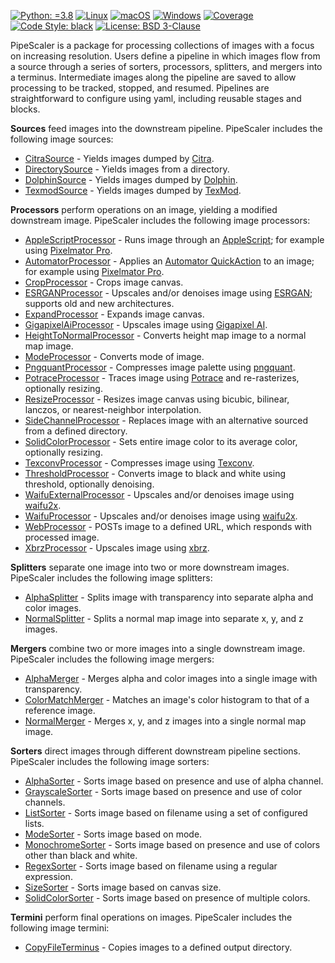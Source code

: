 [![Python: =3.8](https://img.shields.io/badge/python-3.8-green.svg)](https://docs.python.org/3/whatsnew/3.8.html)
[![Linux](https://github.com/KarlTDebiec/PipeScaler/actions/workflows/linux.yml/badge.svg)](https://github.com/KarlTDebiec/PipeScaler/actions/workflows/linux.yml)
[![macOS](https://github.com/KarlTDebiec/PipeScaler/actions/workflows/macos.yml/badge.svg)](https://github.com/KarlTDebiec/PipeScaler/actions/workflows/macos.yml)
[![Windows](https://github.com/KarlTDebiec/PipeScaler/actions/workflows/windows.yml/badge.svg)](https://github.com/KarlTDebiec/PipeScaler/actions/workflows/windows.yml)
[![Coverage](https://img.shields.io/badge/coverage-78-yellowgreen)](https://app.travis-ci.com/github/KarlTDebiec/PipeScaler)
[![Code Style: black](https://img.shields.io/badge/code%20style-black-000000.svg)](https://github.com/psf/black)
[![License: BSD 3-Clause](https://img.shields.io/badge/license-BSD%203--Clause-blue.svg)](https://opensource.org/licenses/BSD-3-Clause)

PipeScaler is a package for processing collections of images with a focus on increasing
resolution. Users define a pipeline in which images flow from a source through a series
of sorters, processors, splitters, and mergers into a terminus. Intermediate images
along the pipeline are saved to allow processing to be tracked, stopped, and
resumed. Pipelines are straightforward to configure using yaml, including reusable
stages and blocks.

**Sources** feed images into the downstream pipeline. PipeScaler includes the following
image sources:
* [CitraSource](https://github.com/KarlTDebiec/PipeScaler/tree/master/pipescaler/sources/citra_source.py) - Yields images dumped by [Citra](https://citra-emu.org).
* [DirectorySource](https://github.com/KarlTDebiec/PipeScaler/tree/master/pipescaler/sources/directory_source.py) - Yields images from a directory.
* [DolphinSource](https://github.com/KarlTDebiec/PipeScaler/tree/master/pipescaler/sources/dolphin_source.py) - Yields images dumped by [Dolphin](https://dolphin-emu.org/).
* [TexmodSource](https://github.com/KarlTDebiec/PipeScaler/tree/master/pipescaler/sources/texmod_source.py) - Yields images dumped by [TexMod](https://www.moddb.com/downloads/texmod4).

**Processors** perform operations on an image, yielding a modified downstream image.
PipeScaler includes the following image processors:
* [AppleScriptProcessor](https://github.com/KarlTDebiec/PipeScaler/tree/master/pipescaler/processors/external/apple_script_processor.py) - Runs image through an [AppleScript](https://developer.apple.com/library/archive/documentation/AppleScript/Conceptual/AppleScriptLangGuide/introduction/ASLR_intro.html); for example using [Pixelmator Pro](https://www.pixelmator.com/support/guide/pixelmator-pro/1270/).
* [AutomatorProcessor](https://github.com/KarlTDebiec/PipeScaler/tree/master/pipescaler/processors/external/automator_processor.py) - Applies an [Automator QuickAction](https://support.apple.com/guide/automator/welcome/mac) to an image; for example using [Pixelmator Pro](https://www.pixelmator.com/support/guide/pixelmator-pro/1270/).
* [CropProcessor](https://github.com/KarlTDebiec/PipeScaler/tree/master/pipescaler/processors/image/crop_processor.py) - Crops image canvas.
* [ESRGANProcessor](https://github.com/KarlTDebiec/PipeScaler/tree/master/pipescaler/processors/image/esrgan_processor.py) - Upscales and/or denoises image using [ESRGAN](https://github.com/xinntao/ESRGAN); supports old and new architectures.
* [ExpandProcessor](https://github.com/KarlTDebiec/PipeScaler/tree/master/pipescaler/processors/image/expand_processor.py) - Expands image canvas.
* [GigapixelAiProcessor](https://github.com/KarlTDebiec/PipeScaler/tree/master/pipescaler/processors/gui/gigapixel_ai_proessor.py) - Upscales image using [Gigapixel AI](https://www.topazlabs.com/gigapixel-ai).
* [HeightToNormalProcessor](https://github.com/KarlTDebiec/PipeScaler/tree/master/pipescaler/processors/image/height_to_normal_processor.py) - Converts height map image to a normal map image.
* [ModeProcessor](https://github.com/KarlTDebiec/PipeScaler/tree/master/pipescaler/processors/image/mode_processor.py) - Converts mode of image.
* [PngquantProcessor](https://github.com/KarlTDebiec/PipeScaler/tree/master/pipescaler/processors/external/pngquant_processor.py) - Compresses image palette using [pngquant](https://pngquant.org/).
* [PotraceProcessor](https://github.com/KarlTDebiec/PipeScaler/tree/master/pipescaler/processors/external/potrace_processor.py) - Traces image using [Potrace](http://potrace.sourceforge.net/) and re-rasterizes, optionally resizing.
* [ResizeProcessor](https://github.com/KarlTDebiec/PipeScaler/tree/master/pipescaler/processors/image/resize_processor.py) - Resizes image canvas using bicubic, bilinear, lanczos, or nearest-neighbor interpolation.
* [SideChannelProcessor](https://github.com/KarlTDebiec/PipeScaler/tree/master/pipescaler/processors/side_channel_processor.py) - Replaces image with an alternative sourced from a defined directory.
* [SolidColorProcessor](https://github.com/KarlTDebiec/PipeScaler/tree/master/pipescaler/processors/image/solid_color_processor.py) - Sets entire image color to its average color, optionally resizing.
* [TexconvProcessor](https://github.com/KarlTDebiec/PipeScaler/tree/master/pipescaler/processors/external/texconv_processor.py) - Compresses image using [Texconv](https://github.com/Microsoft/DirectXTex/wiki/Texconv).
* [ThresholdProcessor](https://github.com/KarlTDebiec/PipeScaler/tree/master/pipescaler/processors/image/threshold_processor.py) - Converts image to black and white using threshold, optionally denoising.
* [WaifuExternalProcessor](https://github.com/KarlTDebiec/PipeScaler/tree/master/pipescaler/processors/external/waifu_external_processor.py) - Upscales and/or denoises image using [waifu2x](https://github.com/nagadomi/waifu2x).
* [WaifuProcessor](https://github.com/KarlTDebiec/PipeScaler/tree/master/pipescaler/processors/image/waifu_processor.py) - Upscales and/or denoises image using [waifu2x](https://github.com/nagadomi/waifu2x).
* [WebProcessor](https://github.com/KarlTDebiec/PipeScaler/tree/master/pipescaler/processors/web_processor.py) - POSTs image to a defined URL, which responds with processed image.
* [XbrzProcessor](https://github.com/KarlTDebiec/PipeScaler/tree/master/pipescaler/processors/image/xbrz_processor.py) - Upscales image using [xbrz](https://github.com/ioistired/xbrz.py).

**Splitters** separate one image into two or more downstream images. PipeScaler includes the
following image splitters:
* [AlphaSplitter](https://github.com/KarlTDebiec/PipeScaler/tree/master/pipescaler/splitters/alpha_splitter.py) - Splits image with transparency into separate alpha and color images.
* [NormalSplitter](https://github.com/KarlTDebiec/PipeScaler/tree/master/pipescaler/splitters/normal_splitter.py) - Splits a normal map image into separate x, y, and z images.

**Mergers** combine two or more images into a single downstream image. PipeScaler includes
the following image mergers:
* [AlphaMerger](https://github.com/KarlTDebiec/PipeScaler/tree/master/pipescaler/mergers/alpha_merger.py) - Merges alpha and color images into a single image with transparency.
* [ColorMatchMerger](https://github.com/KarlTDebiec/PipeScaler/tree/master/pipescaler/mergers/color_match_merger.py) - Matches an image's color histogram to that of a reference image.
* [NormalMerger](https://github.com/KarlTDebiec/PipeScaler/tree/master/pipescaler/mergers/normal_merger.py) - Merges x, y, and z images into a single normal map image.

**Sorters** direct images through different downstream pipeline sections. PipeScaler
includes the following image sorters:
* [AlphaSorter](https://github.com/KarlTDebiec/PipeScaler/tree/master/pipescaler/sorters/alpha_sorter.py) - Sorts image based on presence and use of alpha channel.
* [GrayscaleSorter](https://github.com/KarlTDebiec/PipeScaler/tree/master/pipescaler/sorters/grayscale_sorter.py) - Sorts image based on presence and use of color channels.
* [ListSorter](https://github.com/KarlTDebiec/PipeScaler/tree/master/pipescaler/sorters/list_sorter.py) - Sorts image based on filename using a set of configured lists.
* [ModeSorter](https://github.com/KarlTDebiec/PipeScaler/tree/master/pipescaler/sorters/mode_sorter.py) - Sorts image based on mode.
* [MonochromeSorter](https://github.com/KarlTDebiec/PipeScaler/tree/master/pipescaler/sorters/monochrome_sorter.py) - Sorts image based on presence and use of colors other than black and white.
* [RegexSorter](https://github.com/KarlTDebiec/PipeScaler/tree/master/pipescaler/sorters/regex_sorter.py) - Sorts image based on filename using a regular expression.
* [SizeSorter](https://github.com/KarlTDebiec/PipeScaler/tree/master/pipescaler/sorters/size_sorter.py) - Sorts image based on canvas size.
* [SolidColorSorter](https://github.com/KarlTDebiec/PipeScaler/tree/master/pipescaler/sorters/solid_color_sorter.py) - Sorts image based on presence of multiple colors.

**Termini** perform final operations on images. PipeScaler includes the following image
termini:
* [CopyFileTerminus](https://github.com/KarlTDebiec/PipeScaler/tree/master/pipescaler/termini/copy_file_terminus.py) - Copies images to a defined output directory.
